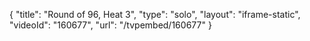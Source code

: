 {
    "title": "Round of 96, Heat 3",
    "type": "solo",
    "layout": "iframe-static",
    "videoId": "160677",
    "url": "\/tvpembed\/160677"
}